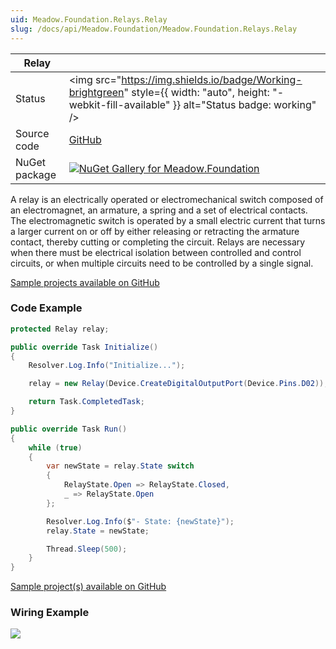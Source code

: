 ```yaml
---
uid: Meadow.Foundation.Relays.Relay
slug: /docs/api/Meadow.Foundation/Meadow.Foundation.Relays.Relay
---
```


| Relay | |
|--------|--------|
| Status | <img src="https://img.shields.io/badge/Working-brightgreen" style={{ width: "auto", height: "-webkit-fill-available" }} alt="Status badge: working" /> |
| Source code | [GitHub](https://github.com/WildernessLabs/Meadow.Foundation/tree/main/Source/Meadow.Foundation.Core/Relays) |
| NuGet package | <a href="https://www.nuget.org/packages/Meadow.Foundation/" target="_blank"><img src="https://img.shields.io/nuget/v/Meadow.Foundation.svg?label=Meadow.Foundation" alt="NuGet Gallery for Meadow.Foundation" /></a> |

A relay is an electrically operated or electromechanical switch composed of an electromagnet, an armature, a spring and a set of electrical contacts. The electromagnetic switch is operated by a small electric current that turns a larger current on or off by either releasing or retracting the armature contact, thereby cutting or completing the circuit. Relays are necessary when there must be electrical isolation between controlled and control circuits, or when multiple circuits need to be controlled by a single signal.

[Sample projects available on GitHub](https://github.com/WildernessLabs/Meadow.Foundation/tree/main/Source/Meadow.Foundation.Core.Samples) 

### Code Example

```csharp
protected Relay relay;

public override Task Initialize()
{
    Resolver.Log.Info("Initialize...");

    relay = new Relay(Device.CreateDigitalOutputPort(Device.Pins.D02));

    return Task.CompletedTask;
}

public override Task Run()
{
    while (true)
    {
        var newState = relay.State switch
        {
            RelayState.Open => RelayState.Closed,
            _ => RelayState.Open
        };

        Resolver.Log.Info($"- State: {newState}");
        relay.State = newState;

        Thread.Sleep(500);
    }
}

```

[Sample project(s) available on GitHub](https://github.com/WildernessLabs/Meadow.Foundation/tree/main/Source/Meadow.Foundation.Core.Samples/Relays.Relay_Sample)

### Wiring Example

<img src="/API_Assets/Meadow.Foundation.Relays.Relay/Relay_Fritzing.svg" />
